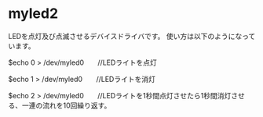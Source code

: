 # myled2
LEDを点灯及び点滅させるデバイスドライバです。
使い方は以下のようになっています。

$echo 0 > /dev/myled0　　//LEDライトを点灯

$echo 1 > /dev/myled0　　//LEDライトを消灯

$echo 2 > /dev/myled0　　//LEDライトを1秒間点灯させたら1秒間消灯させる、一連の流れを10回繰り返す。


